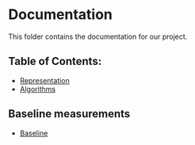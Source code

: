 # Documentation

This folder contains the documentation for our project.

## Table of Contents:

- [Representation](Representation.md)
- [Algorithms](Algorithms.md)


## Baseline measurements

- [Baseline](Baseline)

